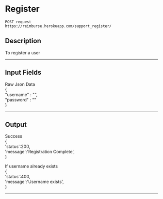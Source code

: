 # Register

    POST request
    https://reimburse.herokuapp.com/support_register/

## Description
To register a user

***

## Input Fields

Raw Json Data<br />
{<br />
 	"username" : "",<br />
 	"password" : ""<br />
}
    
***

## Output

Success<br />
{<br />
  	'status':200,<br />
  	'message':'Registration Complete',<br />
}<br />

If username already exists<br />
{<br />
  	'status':400,<br />
  	'message':'Username exists',<br />
}

***
